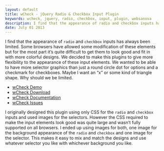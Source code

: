 ```yaml
---
layout: default
title: wCheck - jQuery Radio & Checkbox Input Plugin
keywords: wcheck, jquery, radio, checkbox, input, plugin, websanova
description: I find that the appearance of radio and checkbox inputs has always been limited. Some browsers have allowed some modification of these elements but for the most part it’s quite difficult to get them to look good and fit in with more colorful designs.
date: July 01 2013
---
```


I find that the appearance of `radio` and `checkbox` inputs has always been limited. Some browsers have allowed some modification of these elements but for the most part it’s quite difficult to get them to look good and fit in with more colorful designs. We decided to make this plugins to give more flexibility to the appearance of these input elements. We wanted to be able to have more selector graphics than just a round circle dot for options and a checkmark for checkboxes. Maybe I want an “x” or some kind of triangle shape. Why should we be limited.

* [wCheck Demo](http://wcheck.websanova.com/)
* [wCheck Download](https://github.com/websanova/wCheck/tags)
* [wCheck Documentation](https://github.com/websanova/wCheck#wcheckjs)
* [wCheck Issues](https://github.com/websanova/wCheck/issues)

I originally designed this plugin using only CSS for the `radio` and `checkbox` inputs and used images for the selectors. However the CSS required to make the input elements look good was quite large and wasn’t fully supported on all browsers. I ended up using images for both, one image for the background appearance of the `radio` and `checkbox` and one image for the selector. This makes it easy to mix and match the designs and use whatever selector you like with whichever background you like.